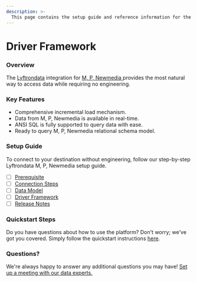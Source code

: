 ```yaml
---
description: >-
  This page contains the setup guide and reference information for the M, P, Newmedia source connector.
---
```


# Driver Framework

### Overview

The [Lyftrondata](https://www.lyftrondata.com/) integration for [M, P, Newmedia](https://www.lyftrondata.com/integration/m,-p,-newmedia/)[ ](https://www.lyftrondata.com/integration/m,-p,-newmedia/)provides the most natural way to access data while requiring no engineering.

### Key Features

* Comprehensive incremental load mechanism.
* Data from M, P, Newmedia is available in real-time.&#x20;
* ANSI SQL is fully supported to query data with ease.
* Ready to query M, P, Newmedia relational schema model.

### Setup Guide

To connect to your destination without engineering, follow our step-by-step Lyftrondata M, P, Newmedia setup guide.

* [ ] [Prerequisite](../../marketing-analytics/m,-p,-newmedia/prerequisite.md)
* [ ] [Connection Steps](../../marketing-analytics/m,-p,-newmedia/connection-steps.md)
* [ ] [Data Model](../../marketing-analytics/m,-p,-newmedia/data-model/)
* [ ] [Driver Framework](../../marketing-analytics/m,-p,-newmedia/driver-framework/)
* [ ] [Release Notes](../../marketing-analytics/m,-p,-newmedia/release-notes.md)

### Quickstart Steps

Do you have questions about how to use the platform? Don't worry; we've got you covered. Simply follow the quickstart instructions [here](../../../quickstart-steps.md).

### Questions? <a href="#questions" id="questions"></a>

We're always happy to answer any additional questions you may have! [Set up a meeting with our data experts.](https://www.lyftrondata.com/book-a-meeting/)


